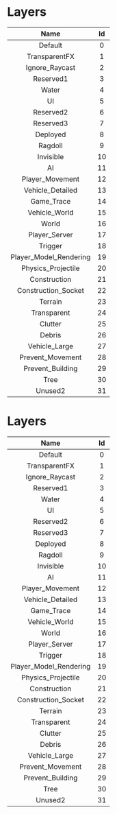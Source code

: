 # Layers

|Name|Id|
|:-:|:-:|
|Default|0|
|TransparentFX|1|
|Ignore_Raycast|2|
|Reserved1|3|
|Water|4|
|UI|5|
|Reserved2|6|
|Reserved3|7|
|Deployed|8|
|Ragdoll|9|
|Invisible|10|
|AI|11|
|Player_Movement|12|
|Vehicle_Detailed|13|
|Game_Trace|14|
|Vehicle_World|15|
|World|16|
|Player_Server|17|
|Trigger|18|
|Player_Model_Rendering|19|
|Physics_Projectile|20|
|Construction|21|
|Construction_Socket|22|
|Terrain|23|
|Transparent|24|
|Clutter|25|
|Debris|26|
|Vehicle_Large|27|
|Prevent_Movement|28|
|Prevent_Building|29|
|Tree|30|
|Unused2|31|

# Layers

|Name|Id|
|:-:|:-:|
|Default|0|
|TransparentFX|1|
|Ignore_Raycast|2|
|Reserved1|3|
|Water|4|
|UI|5|
|Reserved2|6|
|Reserved3|7|
|Deployed|8|
|Ragdoll|9|
|Invisible|10|
|AI|11|
|Player_Movement|12|
|Vehicle_Detailed|13|
|Game_Trace|14|
|Vehicle_World|15|
|World|16|
|Player_Server|17|
|Trigger|18|
|Player_Model_Rendering|19|
|Physics_Projectile|20|
|Construction|21|
|Construction_Socket|22|
|Terrain|23|
|Transparent|24|
|Clutter|25|
|Debris|26|
|Vehicle_Large|27|
|Prevent_Movement|28|
|Prevent_Building|29|
|Tree|30|
|Unused2|31|

